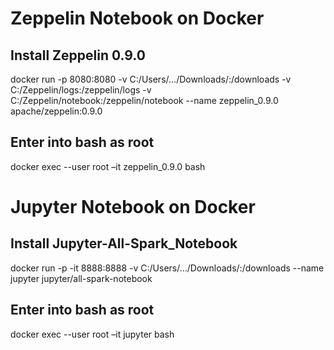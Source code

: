 # Zeppelin Notebook on Docker
## Install Zeppelin 0.9.0
docker run -p 8080:8080 -v C:/Users/.../Downloads/:/downloads -v C:/Zeppelin/logs:/zeppelin/logs -v C:/Zeppelin/notebook:/zeppelin/notebook --name zeppelin_0.9.0 apache/zeppelin:0.9.0

## Enter into bash as root
docker exec --user root –it zeppelin_0.9.0 bash

# Jupyter Notebook on Docker
## Install Jupyter-All-Spark_Notebook
docker run -p -it 8888:8888 -v C:/Users/.../Downloads/:/downloads --name jupyter jupyter/all-spark-notebook

## Enter into bash as root
docker exec --user root –it jupyter bash
